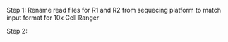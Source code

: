 Step 1:
Rename read files for R1 and R2 from sequecing platform to match input format for 10x Cell Ranger

Step 2:
